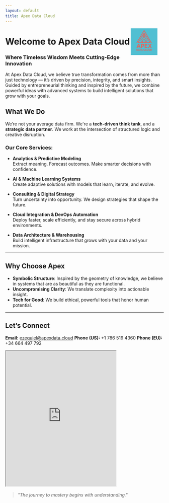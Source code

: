 ```yaml
---
layout: default
title: Apex Data Cloud
---
```


<img src="apex_logo.PNG" alt="Apex Data Cloud Logo" style="float:right; width:85px; margin-right:20px;"/>

# Welcome to Apex Data Cloud

### **Where Timeless Wisdom Meets Cutting-Edge Innovation**

At Apex Data Cloud, we believe true transformation comes from more than just technology — it’s driven by precision, integrity, and smart insights. Guided by entrepreneurial thinking and inspired by the future, we combine powerful ideas with advanced systems to build intelligent solutions that grow with your goals.

## **What We Do**

We’re not your average data firm. We're a **tech-driven think tank**, and a **strategic data partner**. We work at the intersection of structured logic and creative disruption.

### **Our Core Services:**

- **Analytics & Predictive Modeling**  
  Extract meaning. Forecast outcomes. Make smarter decisions with confidence.

- **AI & Machine Learning Systems**  
  Create adaptive solutions with models that learn, iterate, and evolve.

- **Consulting & Digital Strategy**  
  Turn uncertainty into opportunity. We design strategies that shape the future.

- **Cloud Integration & DevOps Automation**  
  Deploy faster, scale efficiently, and stay secure across hybrid environments.

- **Data Architecture & Warehousing**  
  Build intelligent infrastructure that grows with your data and your mission.

---

## **Why Choose Apex**

- **Symbolic Structure**: Inspired by the geometry of knowledge, we believe in systems that are as beautiful as they are functional.
- **Uncompromising Clarity**: We translate complexity into actionable insight.
- **Tech for Good**: We build ethical, powerful tools that honor human potential.

---

## **Let’s Connect**

**Email:** [ezequiel@apexdata.cloud](mailto:ezequiel@apexdata.cloud) 
**Phone (US):** +1 786 519 4360 
**Phone (EU):** +34 664 497 792
<iframe height="430" width="350" src="https://bot.dialogflow.com/54ef4ef9-6e87-4fa1-af93-c16c4dcfcb6f"></iframe>

> _"The journey to mastery begins with understanding."_
